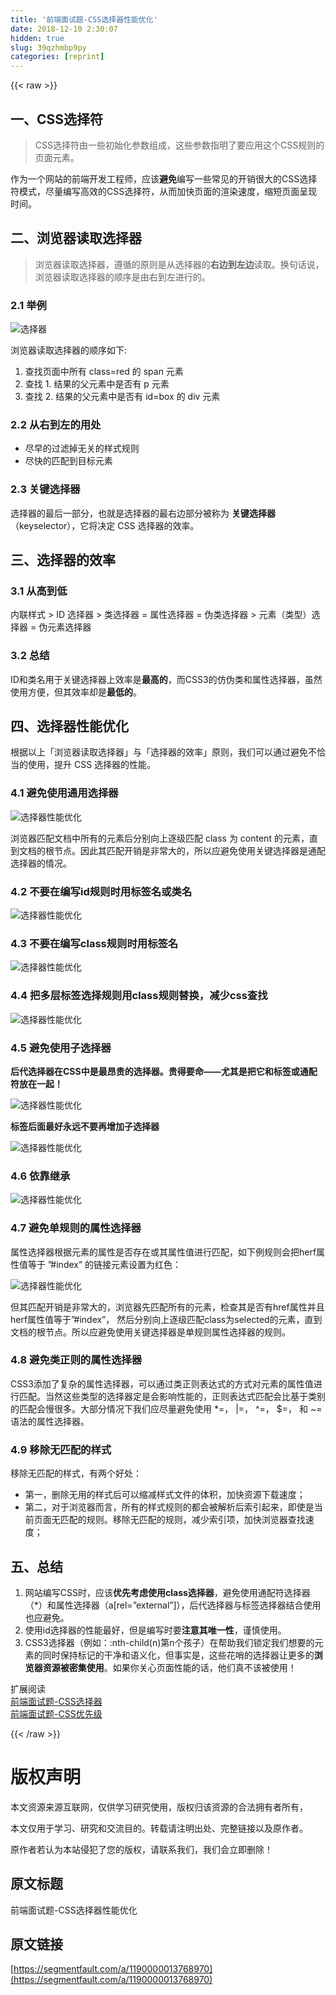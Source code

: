 ```yaml
---
title: '前端面试题-CSS选择器性能优化' 
date: 2018-12-10 2:30:07
hidden: true
slug: 39qzhmbp9py
categories: [reprint]
---
```


{{< raw >}}

                    
<h2 id="articleHeader0">一、CSS选择符</h2>
<blockquote>CSS选择符由一些初始化参数组成，这些参数指明了要应用这个CSS规则的页面元素。</blockquote>
<p>作为一个网站的前端开发工程师，应该<strong>避免</strong>编写一些常见的开销很大的CSS选择符模式，尽量编写高效的CSS选择符，从而加快页面的渲染速度，缩短页面呈现时间。</p>
<h2 id="articleHeader1">二、浏览器读取选择器</h2>
<blockquote>浏览器读取选择器，遵循的原则是从选择器的<strong>右边到左边</strong>读取。换句话说，浏览器读取选择器的顺序是由右到左进行的。</blockquote>
<h3 id="articleHeader2">2.1 举例</h3>
<p><span class="img-wrap"><img data-src="/img/bV5VxO?w=428&amp;h=131" src="https://static.alili.tech/img/bV5VxO?w=428&amp;h=131" alt="选择器" title="选择器" style="cursor: pointer; display: inline;"></span></p>
<p>浏览器读取选择器的顺序如下:</p>
<ol>
<li>查找页面中所有 class=red 的 span 元素</li>
<li>查找 1. 结果的父元素中是否有 p 元素</li>
<li>查找 2. 结果的父元素中是否有 id=box 的 div 元素</li>
</ol>
<h3 id="articleHeader3">2.2 从右到左的用处</h3>
<ul>
<li>尽早的过滤掉无关的样式规则</li>
<li>尽快的匹配到目标元素</li>
</ul>
<h3 id="articleHeader4">2.3 关键选择器</h3>
<p>选择器的最后一部分，也就是选择器的最右边部分被称为 <strong>关键选择器</strong> （keyselector），它将决定 CSS 选择器的效率。</p>
<h2 id="articleHeader5">三、选择器的效率</h2>
<h3 id="articleHeader6">3.1 从高到低</h3>
<p>内联样式 &gt; ID 选择器 &gt; 类选择器 = 属性选择器 = 伪类选择器 &gt; 元素（类型）选择器 = 伪元素选择器</p>
<h3 id="articleHeader7">3.2 总结</h3>
<p>ID和类名用于关键选择器上效率是<strong>最高的</strong>，而CSS3的仿伪类和属性选择器，虽然使用方便，但其效率却是<strong>最低的</strong>。</p>
<h2 id="articleHeader8">四、选择器性能优化</h2>
<p>根据以上「浏览器读取选择器」与「选择器的效率」原则，我们可以通过避免不恰当的使用，提升 CSS 选择器的性能。</p>
<h3 id="articleHeader9">4.1 避免使用通用选择器</h3>
<p><span class="img-wrap"><img data-src="/img/bV5VI0?w=469&amp;h=128" src="https://static.alili.tech/img/bV5VI0?w=469&amp;h=128" alt="选择器性能优化" title="选择器性能优化" style="cursor: pointer; display: inline;"></span></p>
<p>浏览器匹配文档中所有的元素后分别向上逐级匹配 class 为 content 的元素，直到文档的根节点。因此其匹配开销是非常大的，所以应避免使用关键选择器是通配选择器的情况。</p>
<h3 id="articleHeader10">4.2 不要在编写id规则时用标签名或类名</h3>
<p><span class="img-wrap"><img data-src="/img/bV5VLI?w=412&amp;h=257" src="https://static.alili.tech/img/bV5VLI?w=412&amp;h=257" alt="选择器性能优化" title="选择器性能优化" style="cursor: pointer; display: inline;"></span></p>
<h3 id="articleHeader11">4.3 不要在编写class规则时用标签名</h3>
<p><span class="img-wrap"><img data-src="/img/bV5VLv?w=786&amp;h=205" src="https://static.alili.tech/img/bV5VLv?w=786&amp;h=205" alt="选择器性能优化" title="选择器性能优化" style="cursor: pointer; display: inline;"></span></p>
<h3 id="articleHeader12">4.4 把多层标签选择规则用class规则替换，减少css查找</h3>
<p><span class="img-wrap"><img data-src="/img/bV5VMa?w=699&amp;h=153" src="https://static.alili.tech/img/bV5VMa?w=699&amp;h=153" alt="选择器性能优化" title="选择器性能优化" style="cursor: pointer; display: inline;"></span></p>
<h3 id="articleHeader13">4.5 避免使用子选择器</h3>
<p><strong>后代选择器在CSS中是最昂贵的选择器。贵得要命——尤其是把它和标签或通配符放在一起！</strong></p>
<p><span class="img-wrap"><img data-src="/img/bV5VMW?w=593&amp;h=158" src="https://static.alili.tech/img/bV5VMW?w=593&amp;h=158" alt="选择器性能优化" title="选择器性能优化" style="cursor: pointer;"></span></p>
<p><strong>标签后面最好永远不要再增加子选择器</strong></p>
<p><span class="img-wrap"><img data-src="/img/bV5VNd?w=868&amp;h=255" src="https://static.alili.tech/img/bV5VNd?w=868&amp;h=255" alt="选择器性能优化" title="选择器性能优化" style="cursor: pointer;"></span></p>
<h3 id="articleHeader14">4.6 依靠继承</h3>
<p><span class="img-wrap"><img data-src="/img/bV5VNA?w=812&amp;h=154" src="https://static.alili.tech/img/bV5VNA?w=812&amp;h=154" alt="选择器性能优化" title="选择器性能优化" style="cursor: pointer;"></span></p>
<h3 id="articleHeader15">4.7 避免单规则的属性选择器</h3>
<p>属性选择器根据元素的属性是否存在或其属性值进行匹配，如下例规则会把herf属性值等于 ”#index” 的链接元素设置为红色：</p>
<p><span class="img-wrap"><img data-src="/img/bV5VRi?w=427&amp;h=131" src="https://static.alili.tech/img/bV5VRi?w=427&amp;h=131" alt="选择器性能优化" title="选择器性能优化" style="cursor: pointer; display: inline;"></span></p>
<p>但其匹配开销是非常大的，浏览器先匹配所有的元素，检查其是否有href属性并且herf属性值等于”#index”， 然后分别向上逐级匹配class为selected的元素，直到文档的根节点。所以应避免使用关键选择器是单规则属性选择器的规则。</p>
<h3 id="articleHeader16">4.8 避免类正则的属性选择器</h3>
<p>CSS3添加了复杂的属性选择器，可以通过类正则表达式的方式对元素的属性值进行匹配。当然这些类型的选择器定是会影响性能的，正则表达式匹配会比基于类别的匹配会慢很多。大部分情况下我们应尽量避免使用 *=， |=， ^=， $=， 和 ~=语法的属性选择器。</p>
<h3 id="articleHeader17">4.9 移除无匹配的样式</h3>
<p>移除无匹配的样式，有两个好处：</p>
<ul>
<li>第一，删除无用的样式后可以缩减样式文件的体积，加快资源下载速度；</li>
<li>第二，对于浏览器而言，所有的样式规则的都会被解析后索引起来，即使是当前页面无匹配的规则。移除无匹配的规则，减少索引项，加快浏览器查找速度；</li>
</ul>
<h2 id="articleHeader18">五、总结</h2>
<ol>
<li>网站编写CSS时，应该<strong>优先考虑使用class选择器</strong>，避免使用通配符选择器（*）和属性选择器（a[rel=”external”]），后代选择器与标签选择器结合使用也应避免。</li>
<li>使用id选择器的性能最好，但是编写时要<strong>注意其唯一性</strong>，谨慎使用。</li>
<li>CSS3选择器（例如：:nth-child(n)第n个孩子）在帮助我们锁定我们想要的元素的同时保持标记的干净和语义化，但事实是，这些花哨的选择器让更多的<strong>浏览器资源被密集使用</strong>。如果你关心页面性能的话，他们真不该被使用！</li>
</ol>
<p>扩展阅读 <br><a href="https://segmentfault.com/a/1190000013745407">前端面试题-CSS选择器</a><br><a href="https://segmentfault.com/a/1190000013755953" target="_blank">前端面试题-CSS优先级</a></p>

                
{{< /raw >}}

# 版权声明
本文资源来源互联网，仅供学习研究使用，版权归该资源的合法拥有者所有，

本文仅用于学习、研究和交流目的。转载请注明出处、完整链接以及原作者。

原作者若认为本站侵犯了您的版权，请联系我们，我们会立即删除！

## 原文标题
前端面试题-CSS选择器性能优化

## 原文链接
[https://segmentfault.com/a/1190000013768970](https://segmentfault.com/a/1190000013768970)

